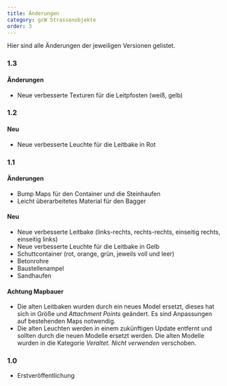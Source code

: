 ```yaml
---
title: Änderungen
category: gcW Strassenobjekte
order: 3
---
```


Hier sind alle Änderungen der jeweiligen Versionen gelistet.

### 1.3
#### Änderungen
- Neue verbesserte Texturen für die Leitpfosten (weiß, gelb)

### 1.2
#### Neu
- Neue verbesserte Leuchte für die Leitbake in Rot

### 1.1
#### Änderungen
- Bump Maps für den Container und die Steinhaufen
- Leicht überarbeitetes Material für den Bagger

#### Neu
- Neue verbesserte Leitbake (links-rechts, rechts-rechts, einseitig rechts, einseitig links)
- Neue verbesserte Leuchte für die Leitbake in Gelb
- Schuttcontainer (rot, orange, grün, jeweils voll und leer)
- Betonrohre
- Baustellenampel
- Sandhaufen

#### Achtung Mapbauer
- Die alten Leitbaken wurden durch ein neues Model ersetzt, dieses hat sich in Größe und _Attachment Points_ geändert. Es sind Anpassungen auf bestehenden Maps notwendig.
- Die alten Leuchten werden in einem zukünftigen Update entfernt und sollten durch die neuen Modelle ersetzt werden. Die alten Modelle wurden in die Kategorie _Veraltet. Nicht verwenden_ verschoben.

### 1.0
- Erstveröffentlichung